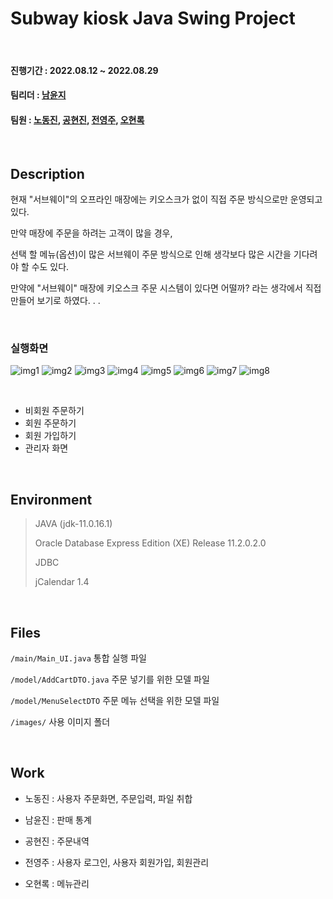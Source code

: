 # Subway kiosk Java Swing Project

<br/>

#### 진행기간 : 2022.08.12 ~ 2022.08.29
#### 팀리더 : [남윤지](https://github.com/YJ-NAM)
#### 팀원 : [노동진](https://github.com/ndj111), [공현진](https://github.com/bbbmore), [전영주](https://github.com/Yeongdu), [오현록](https://github.com/ohhyunrok)

<br/>

## Description
현재 "서브웨이"의 오프라인 매장에는 키오스크가 없이 직접 주문 방식으로만 운영되고 있다.

만약 매장에 주문을 하려는 고객이 많을 경우,

선택 할 메뉴(옵션)이 많은 서브웨이 주문 방식으로 인해 생각보다 많은 시간을 기다려야 할 수도 있다.

만약에 "서브웨이" 매장에 키오스크 주문 시스템이 있다면 어떨까? 라는 생각에서 직접 만들어 보기로 하였다.
.
.

<br/>

### 실행화면
![img1](./readme_img/readme_1.jpg)
![img2](./readme_img/readme_2.jpg)
![img3](./readme_img/readme_3.jpg)
![img4](./readme_img/readme_4.jpg)
![img5](./readme_img/readme_5.jpg)
![img6](./readme_img/readme_6.jpg)
![img7](./readme_img/readme_7.jpg)
![img8](./readme_img/readme_8.jpg)

<br/>

- 비회원 주문하기
- 회원 주문하기
- 회원 가입하기
- 관리자 화면

<br/>

## Environment
> JAVA (jdk-11.0.16.1)
> 
> Oracle Database Express Edition (XE) Release 11.2.0.2.0
>
> JDBC
> 
> jCalendar 1.4

<br/>

## Files
`/main/Main_UI.java` 통합 실행 파일

`/model/AddCartDTO.java` 주문 넣기를 위한 모델 파일

`/model/MenuSelectDTO` 주문 메뉴 선택을 위한 모델 파일

`/images/` 사용 이미지 폴더 

<br/>

## Work

- 노동진 : 사용자 주문화면, 주문입력, 파일 취합

- 남윤진 : 판매 통계
- 공현진 : 주문내역
- 전영주 : 사용자 로그인, 사용자 회원가입, 회원관리
- 오현록 : 메뉴관리
